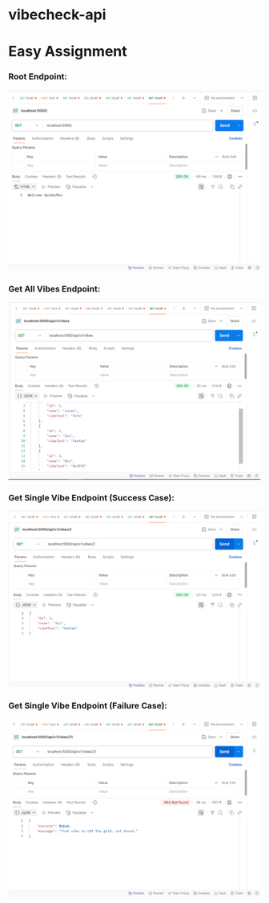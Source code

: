 # vibecheck-api

<h1> Easy Assignment </h1>

<h3>Root Endpoint:</h3>

![alt text](image.png)

<h3>Get All Vibes Endpoint:</h3>

![alt text](image-1.png)

<h3>Get Single Vibe Endpoint (Success Case):</h3>

![alt text](image-2.png)

<h3>Get Single Vibe Endpoint (Failure Case):</h3>

![alt text](image-3.png)